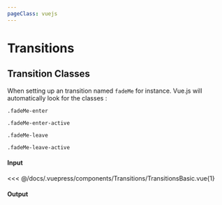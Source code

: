 ```yaml
---
pageClass: vuejs
---
```


# Transitions

## Transition Classes

When setting up an transition named `fadeMe` for instance. Vue.js will automatically look for the classes :

`.fadeMe-enter`

`.fadeMe-enter-active`

`.fadeMe-leave`

`.fadeMe-leave-active`

#### Input

<<< @/docs/.vuepress/components/Transitions/TransitionsBasic.vue{1}

#### Output

<Transitions-TransitionsBasic />
